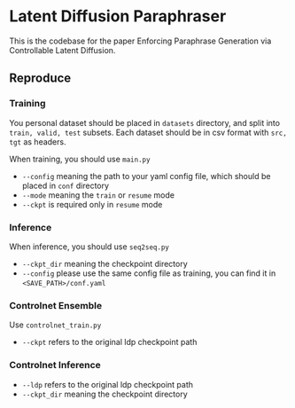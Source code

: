 # Latent Diffusion Paraphraser

This is the codebase for the paper Enforcing Paraphrase Generation via Controllable Latent Diffusion.

## Reproduce

### Training

You personal dataset should be placed in `datasets` directory, and split into `train, valid, test` subsets.
Each dataset should be in csv format with `src, tgt` as headers.

When training, you should use `main.py`

* `--config` meaning the path to your yaml config file, which should be placed in `conf` directory
* `--mode` meaning the `train` or `resume` mode
* `--ckpt` is required only in `resume` mode

### Inference

When inference, you should use `seq2seq.py`

* `--ckpt_dir` meaning the checkpoint directory
* `--config` please use the same config file as training, you can find it in `<SAVE_PATH>/conf.yaml`

### Controlnet Ensemble

Use `controlnet_train.py`

* `--ckpt` refers to the original ldp checkpoint path

### Controlnet Inference
* `--ldp` refers to the original ldp checkpoint path
* `--ckpt_dir` meaning the checkpoint directory
